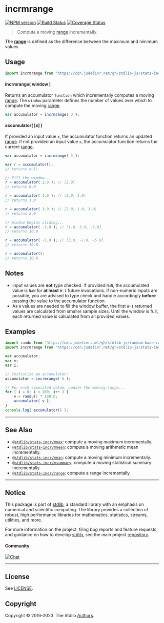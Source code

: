 <!--

@license Apache-2.0

Copyright (c) 2018 The Stdlib Authors.

Licensed under the Apache License, Version 2.0 (the "License");
you may not use this file except in compliance with the License.
You may obtain a copy of the License at

   http://www.apache.org/licenses/LICENSE-2.0

Unless required by applicable law or agreed to in writing, software
distributed under the License is distributed on an "AS IS" BASIS,
WITHOUT WARRANTIES OR CONDITIONS OF ANY KIND, either express or implied.
See the License for the specific language governing permissions and
limitations under the License.

-->

# incrmrange

[![NPM version][npm-image]][npm-url] [![Build Status][test-image]][test-url] [![Coverage Status][coverage-image]][coverage-url] <!-- [![dependencies][dependencies-image]][dependencies-url] -->

> Compute a moving [range][range] incrementally.

<section class="intro">

The [**range**][range] is defined as the difference between the maximum and minimum values.

</section>

<!-- /.intro -->



<section class="usage">

## Usage

```javascript
import incrmrange from 'https://cdn.jsdelivr.net/gh/stdlib-js/stats-incr-mrange@deno/mod.js';
```

#### incrmrange( window )

Returns an accumulator `function` which incrementally computes a moving [range][range]. The `window` parameter defines the number of values over which to compute the moving [range][range].

```javascript
var accumulator = incrmrange( 3 );
```

#### accumulator( \[x] )

If provided an input value `x`, the accumulator function returns an updated [range][range]. If not provided an input value `x`, the accumulator function returns the current [range][range].

```javascript
var accumulator = incrmrange( 3 );

var r = accumulator();
// returns null

// Fill the window...
r = accumulator( 2.0 ); // [2.0]
// returns 0.0

r = accumulator( 1.0 ); // [2.0, 1.0]
// returns 1.0

r = accumulator( 3.0 ); // [2.0, 1.0, 3.0]
// returns 2.0

// Window begins sliding...
r = accumulator( -7.0 ); // [1.0, 3.0, -7.0]
// returns 10.0

r = accumulator( -5.0 ); // [3.0, -7.0, -5.0]
// returns 10.0

r = accumulator();
// returns 10.0
```

</section>

<!-- /.usage -->

<section class="notes">

## Notes

-   Input values are **not** type checked. If provided `NaN`, the accumulated value is `NaN` for **at least** `W-1` future invocations. If non-numeric inputs are possible, you are advised to type check and handle accordingly **before** passing the value to the accumulator function.
-   As `W` values are needed to fill the window buffer, the first `W-1` returned values are calculated from smaller sample sizes. Until the window is full, each returned value is calculated from all provided values.

</section>

<!-- /.notes -->

<section class="examples">

## Examples

<!-- eslint no-undef: "error" -->

```javascript
import randu from 'https://cdn.jsdelivr.net/gh/stdlib-js/random-base-randu@deno/mod.js';
import incrmrange from 'https://cdn.jsdelivr.net/gh/stdlib-js/stats-incr-mrange@deno/mod.js';

var accumulator;
var v;
var i;

// Initialize an accumulator:
accumulator = incrmrange( 5 );

// For each simulated datum, update the moving range...
for ( i = 0; i < 100; i++ ) {
    v = randu() * 100.0;
    accumulator( v );
}
console.log( accumulator() );
```

</section>

<!-- /.examples -->

<!-- Section for related `stdlib` packages. Do not manually edit this section, as it is automatically populated. -->

<section class="related">

* * *

## See Also

-   <span class="package-name">[`@stdlib/stats-incr/mmax`][@stdlib/stats/incr/mmax]</span><span class="delimiter">: </span><span class="description">compute a moving maximum incrementally.</span>
-   <span class="package-name">[`@stdlib/stats-incr/mmean`][@stdlib/stats/incr/mmean]</span><span class="delimiter">: </span><span class="description">compute a moving arithmetic mean incrementally.</span>
-   <span class="package-name">[`@stdlib/stats-incr/mmin`][@stdlib/stats/incr/mmin]</span><span class="delimiter">: </span><span class="description">compute a moving minimum incrementally.</span>
-   <span class="package-name">[`@stdlib/stats-incr/msummary`][@stdlib/stats/incr/msummary]</span><span class="delimiter">: </span><span class="description">compute a moving statistical summary incrementally.</span>
-   <span class="package-name">[`@stdlib/stats-incr/range`][@stdlib/stats/incr/range]</span><span class="delimiter">: </span><span class="description">compute a range incrementally.</span>

</section>

<!-- /.related -->

<!-- Section for all links. Make sure to keep an empty line after the `section` element and another before the `/section` close. -->


<section class="main-repo" >

* * *

## Notice

This package is part of [stdlib][stdlib], a standard library with an emphasis on numerical and scientific computing. The library provides a collection of robust, high performance libraries for mathematics, statistics, streams, utilities, and more.

For more information on the project, filing bug reports and feature requests, and guidance on how to develop [stdlib][stdlib], see the main project [repository][stdlib].

#### Community

[![Chat][chat-image]][chat-url]

---

## License

See [LICENSE][stdlib-license].


## Copyright

Copyright &copy; 2016-2023. The Stdlib [Authors][stdlib-authors].

</section>

<!-- /.stdlib -->

<!-- Section for all links. Make sure to keep an empty line after the `section` element and another before the `/section` close. -->

<section class="links">

[npm-image]: http://img.shields.io/npm/v/@stdlib/stats-incr-mrange.svg
[npm-url]: https://npmjs.org/package/@stdlib/stats-incr-mrange

[test-image]: https://github.com/stdlib-js/stats-incr-mrange/actions/workflows/test.yml/badge.svg?branch=main
[test-url]: https://github.com/stdlib-js/stats-incr-mrange/actions/workflows/test.yml?query=branch:main

[coverage-image]: https://img.shields.io/codecov/c/github/stdlib-js/stats-incr-mrange/main.svg
[coverage-url]: https://codecov.io/github/stdlib-js/stats-incr-mrange?branch=main

<!--

[dependencies-image]: https://img.shields.io/david/stdlib-js/stats-incr-mrange.svg
[dependencies-url]: https://david-dm.org/stdlib-js/stats-incr-mrange/main

-->

[chat-image]: https://img.shields.io/gitter/room/stdlib-js/stdlib.svg
[chat-url]: https://app.gitter.im/#/room/#stdlib-js_stdlib:gitter.im

[stdlib]: https://github.com/stdlib-js/stdlib

[stdlib-authors]: https://github.com/stdlib-js/stdlib/graphs/contributors

[umd]: https://github.com/umdjs/umd
[es-module]: https://developer.mozilla.org/en-US/docs/Web/JavaScript/Guide/Modules

[deno-url]: https://github.com/stdlib-js/stats-incr-mrange/tree/deno
[umd-url]: https://github.com/stdlib-js/stats-incr-mrange/tree/umd
[esm-url]: https://github.com/stdlib-js/stats-incr-mrange/tree/esm
[branches-url]: https://github.com/stdlib-js/stats-incr-mrange/blob/main/branches.md

[stdlib-license]: https://raw.githubusercontent.com/stdlib-js/stats-incr-mrange/main/LICENSE

[range]: https://en.wikipedia.org/wiki/Range_%28statistics%29

<!-- <related-links> -->

[@stdlib/stats/incr/mmax]: https://github.com/stdlib-js/stats-incr-mmax/tree/deno

[@stdlib/stats/incr/mmean]: https://github.com/stdlib-js/stats-incr-mmean/tree/deno

[@stdlib/stats/incr/mmin]: https://github.com/stdlib-js/stats-incr-mmin/tree/deno

[@stdlib/stats/incr/msummary]: https://github.com/stdlib-js/stats-incr-msummary/tree/deno

[@stdlib/stats/incr/range]: https://github.com/stdlib-js/stats-incr-range/tree/deno

<!-- </related-links> -->

</section>

<!-- /.links -->
